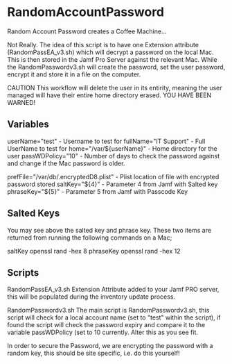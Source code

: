 # RandomAccountPassword

Random Account Password creates a Coffee Machine...

Not Really. The idea of this script is to have one Extension attribute (RandomPassEA_v3.sh) which will decrypt a password on the local Mac. This is then stored in the Jamf Pro Server against the relevant Mac. While the RandomPasswordv3.sh will create the password, set the user password, encrypt it and store it in a file on the computer.

CAUTION
This workflow will delete the user in its entirity, meaning the user managed will have their entire home directory erased. 
YOU HAVE BEEN WARNED!

## Variables

userName="test"           - Username to test for
fullName="IT Support"     - Full UserName to test for
home="/var/${userName}"   - Home directory for the user
passWDPolicy="10"         - Number of days to check the password against and change if the Mac password is older.

prefFile="/var/db/.encryptedD8.plist" - Plist location of file with encrypted password stored
saltKey="${4}"            - Parameter 4 from Jamf with Salted key
phraseKey="${5}"          - Parameter 5 from Jamf with Passcode Key

## Salted Keys
You may see above the salted key and phrase key. These two items are returned from running the following commands on a Mac;

saltKey
openssl rand -hex 8
phraseKey
openssl rand -hex 12

## Scripts
RandomPassEA_v3.sh
Extension Attribute added to your Jamf PRO server, this will be populated during the inventory update process.

RandomPasswordv3.sh
The main script is RandomPasswordv3.sh, this script will check for a local account name (set to "test" within the script), if found the script will check the password expiry and compare it to the variable passWDPolicy (set to 10 currently. Alter this as you see fit.

In order to secure the Password, we are encrypting the password with a random key, this should be site specific, i.e. do this yourself!

